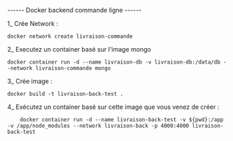 ------ Docker backend commande ligne ------

1_ Crée Network : 

    docker network create livraison-commande

2_ Executez un container basé sur l'image mongo

    docker container run -d --name livraison-db -v livraison-db:/data/db --network livraison-commande mongo

3_ Crée image :

    docker build -t livraison-back-test .

4_ Exécutez un container basé sur cette image que vous venez de créer :

        docker container run -d --name livraison-back-test -v ${pwd}:/app -v /app/node_modules --network livraison-back -p 4000:4000 livraison-back-test